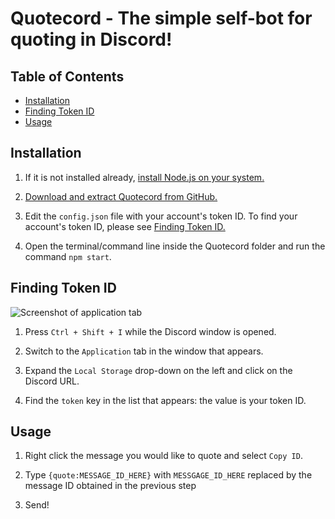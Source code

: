 # Quotecord - The simple self-bot for quoting in Discord!

## Table of Contents

* [Installation](#installation)
* [Finding Token ID](#finding-token-id)
* [Usage](#usage)

## Installation

1.  If it is not installed already, [install Node.js on your system.](https://nodejs.org/)

2.  [Download and extract Quotecord from GitHub.](https://github.com/SpoonBytes/quotecord/archive/master.zip)

3.  Edit the `config.json` file with your account's token ID. To find your account's token ID, please see [Finding Token ID.](#finding-token-id)

4.  Open the terminal/command line inside the Quotecord folder and run the command `npm start`.

## Finding Token ID

![Screenshot of application tab](https://i.imgur.com/QBNTrhX.png)

1.  Press `Ctrl + Shift + I` while the Discord window is opened.

2.  Switch to the `Application` tab in the window that appears.

3.  Expand the `Local Storage` drop-down on the left and click on the Discord URL.

4.  Find the `token` key in the list that appears: the value is your token ID.

## Usage

1.  Right click the message you would like to quote and select `Copy ID`.

2.  Type `{quote:MESSAGE_ID_HERE}` with `MESSGAGE_ID_HERE` replaced by the message ID obtained in the previous step

3.  Send!
